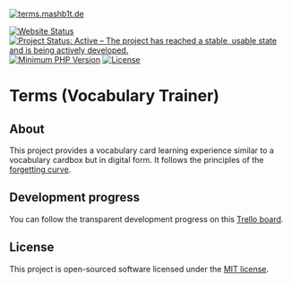 [![terms.mashb1t.de](https://raw.githubusercontent.com/mashb1t/vocabulary-trainer/master/public/images/colorful.svg)](https://terms.mashb1t.de)

[![Website Status](https://img.shields.io/website?url=https%3A%2F%2Fterms.mashb1t.de)](https://terms.mashb1t.de)
[![Project Status: Active – The project has reached a stable, usable state and is being actively developed.](https://www.repostatus.org/badges/latest/active.svg)](https://www.repostatus.org/#active)
[![Minimum PHP Version](https://img.shields.io/badge/php-%3E%3D8.0-8892BF)](https://www.php.net)
[![License](https://img.shields.io/github/license/mashb1t/vocabulary-trainer)](https://github.com/mashb1t/vocabulary-trainer/blob/master/LICENSE)

# Terms (Vocabulary Trainer)

## About

This project provides a vocabulary card learning experience similar to a vocabulary cardbox but in digital form.
It follows the principles of the [forgetting curve].

## Development progress

You can follow the transparent development progress on this [Trello board].

## License

This project is open-sourced software licensed under the [MIT license](https://opensource.org/licenses/MIT).

[forgetting curve]: https://en.wikipedia.org/wiki/Forgetting_curve
[Trello board]: https://trello.com/b/5a2XiCaK

